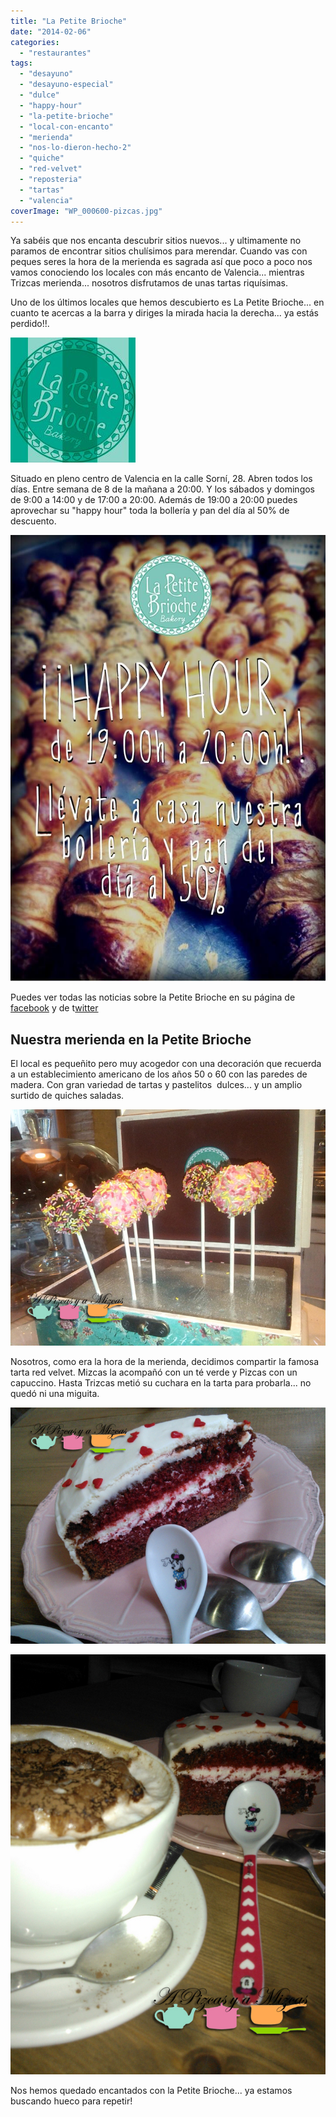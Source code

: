 ```yaml
---
title: "La Petite Brioche"
date: "2014-02-06"
categories:
  - "restaurantes"
tags:
  - "desayuno"
  - "desayuno-especial"
  - "dulce"
  - "happy-hour"
  - "la-petite-brioche"
  - "local-con-encanto"
  - "merienda"
  - "nos-lo-dieron-hecho-2"
  - "quiche"
  - "red-velvet"
  - "reposteria"
  - "tartas"
  - "valencia"
coverImage: "WP_000600-pizcas.jpg"
---
```


Ya sabéis que nos encanta descubrir sitios nuevos... y ultimamente no paramos de encontrar sitios chulísimos para merendar. Cuando vas con peques seres la hora de la merienda es sagrada así que poco a poco nos vamos conociendo los locales con más encanto de Valencia... mientras Trizcas merienda... nosotros disfrutamos de unas tartas riquísimas.

Uno de los últimos locales que hemos descubierto es La Petite Brioche... en cuanto te acercas a la barra y diriges la mirada hacia la derecha... ya estás perdido!!.

![La Petite Brioche](images/1390462_582189011842916_1956836624_n.jpg)

Situado en pleno centro de Valencia en la calle Sorní, 28. Abren todos los días. Entre semana de 8 de la mañana a 20:00. Y los sábados y domingos de 9:00 a 14:00 y de 17:00 a 20:00. Además de 19:00 a 20:00 puedes aprovechar su "happy hour" toda la bollería y pan del día al 50% de descuento.

![La Petite Brioche](images/BS15wbuIgAARumA_002.jpg)

Puedes ver todas las noticias sobre la Petite Brioche en su página de [facebook](https://www.facebook.com/LaPetiteBrioche "Facebook La Petite Brioche") y de t[witter](https://twitter.com/LaPetiteBrioche "Twitter La Petite Brioche")

## Nuestra merienda en la Petite Brioche

El local es pequeñito pero muy acogedor con una decoración que recuerda a un establecimiento americano de los años 50 o 60 con las paredes de madera. Con gran variedad de tartas y pastelitos  dulces... y un amplio surtido de quiches saladas.

![La Petite Brioche](images/IMG_20131019_175500-pizcas.jpg)

Nosotros, como era la hora de la merienda, decidimos compartir la famosa tarta red velvet. Mizcas la acompañó con un té verde y Pizcas con un capuccino. Hasta Trizcas metió su cuchara en la tarta para probarla... no quedó ni una miguita.

![La Petite Brioche](images/WP_000600-pizcas.jpg)

![La Petite Brioche](images/WP_000598-pizcas.jpg)

Nos hemos quedado encantados con la Petite Brioche... ya estamos buscando hueco para repetir!

